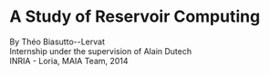 A Study of Reservoir Computing
====

By Théo Biasutto--Lervat  
Internship under the supervision of Alain Dutech  
INRIA - Loria, MAIA Team, 2014  